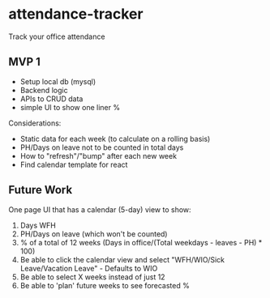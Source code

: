 # attendance-tracker
Track your office attendance

## MVP 1
- Setup local db (mysql)
- Backend logic
- APIs to CRUD data
- simple UI to show one liner % 

Considerations:
- Static data for each week (to calculate on a rolling basis)
- PH/Days on leave not to be counted in total days
- How to "refresh"/"bump" after each new week
- Find calendar template for react

## Future Work
One page UI that has a calendar (5-day) view to show:
1. Days WFH
2. PH/Days on leave (which won't be counted)
3. % of a total of 12 weeks (Days in office/(Total weekdays - leaves - PH) * 100)
4. Be able to click the calendar view and select "WFH/WIO/Sick Leave/Vacation Leave" - Defaults to WIO
5. Be able to select X weeks instead of just 12
6. Be able to 'plan' future weeks to see forecasted %
